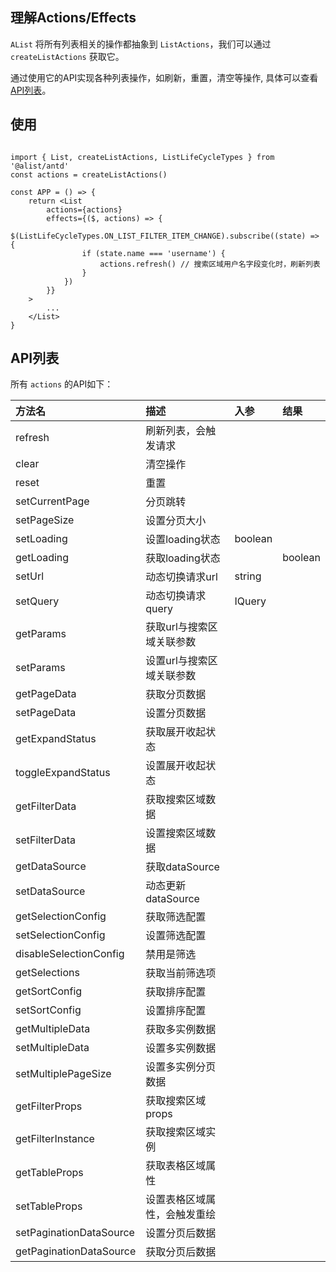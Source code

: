## 理解Actions/Effects

`AList` 将所有列表相关的操作都抽象到 `ListActions`，我们可以通过 `createListActions` 获取它。

通过使用它的API实现各种列表操作，如刷新，重置，清空等操作, 具体可以查看 [API列表](#API列表)。

## 使用

```tsx

import { List, createListActions, ListLifeCycleTypes } from '@alist/antd'
const actions = createListActions()

const APP = () => {
    return <List
        actions={actions}
        effects={($, actions) => {
            $(ListLifeCycleTypes.ON_LIST_FILTER_ITEM_CHANGE).subscribe((state) => {
                if (state.name === 'username') {
                    actions.refresh() // 搜索区域用户名字段变化时，刷新列表
                }
            })
        }}
    >
        ...
    </List>
}
```

## API列表

所有 `actions` 的API如下：

| 方法名       | 描述                             | 入参                 | 结果                 |
|:----------|:---------------------------------|:--------------------|:--------------------|
| refresh    |刷新列表，会触发请求                  |  | |
| clear    |清空操作                  |  |  |
| reset    |重置                  |  |  |
| setCurrentPage    |分页跳转                  |  |  |
| setPageSize    |设置分页大小                  |  |  |
| setLoading    |设置loading状态                  | boolean | |
| getLoading    |获取loading状态                  |  | boolean |
| setUrl    |动态切换请求url                  | string |  |
| setQuery    |动态切换请求query                  | IQuery |  |
| getParams    |获取url与搜索区域关联参数                  |  |  |
| setParams    |设置url与搜索区域关联参数                  |  |  |
| getPageData    |获取分页数据                  |  |  |
| setPageData    |设置分页数据                  |  |  |
| getExpandStatus    |获取展开收起状态                  |  |  |
| toggleExpandStatus    |设置展开收起状态                  |  |  |
| getFilterData    |获取搜索区域数据                  |  |  |
| setFilterData    |设置搜索区域数据                  |  |  |
| getDataSource    |获取dataSource                  |  |  |
| setDataSource    |动态更新dataSource                  |  |  |
| getSelectionConfig    |获取筛选配置                  |  |  |
| setSelectionConfig    |设置筛选配置                  |  |  |
| disableSelectionConfig    |禁用是筛选                  |  |  |
| getSelections    |获取当前筛选项                  |  |  |
| getSortConfig    |获取排序配置                  |  |  |
| setSortConfig    |设置排序配置                  |  |  |
| getMultipleData    |获取多实例数据                  |  |  |
| setMultipleData    |设置多实例数据                  |  |  |
| setMultiplePageSize    |设置多实例分页数据                  |  |  |
| getFilterProps    |获取搜索区域props                  |  |  |
| getFilterInstance    |获取搜索区域实例                  |  |  |
| getTableProps    |获取表格区域属性                  |  |  |
| setTableProps    |设置表格区域属性，会触发重绘                  |  |  |
| setPaginationDataSource    |设置分页后数据                  |  |  |
| getPaginationDataSource    |获取分页后数据                  |  |  |

